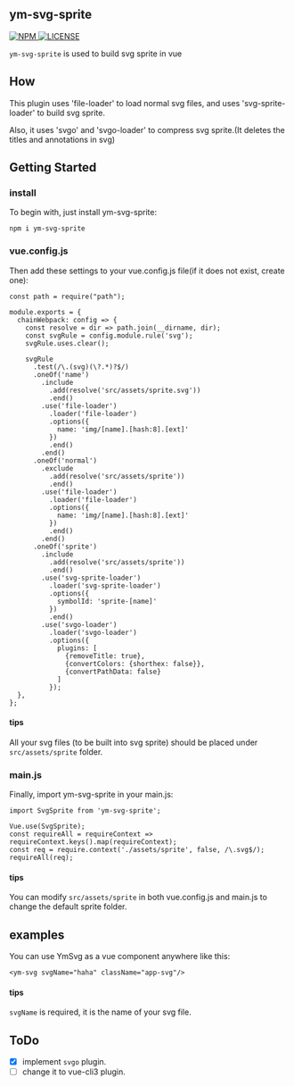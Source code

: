 ## ym-svg-sprite

<a href="https://www.npmjs.com/package/ym-svg-sprite">
  <img src="https://img.shields.io/npm/v/ym-svg-sprite.svg" alt="NPM">
</a>
<a href="https://github.com/sishenhei7/ym-svg-sprite/blob/master/LICENSE">
  <img src="https://img.shields.io/github/license/mashape/apistatus.svg" alt="LICENSE">
</a>

`ym-svg-sprite` is used to build svg sprite in vue

## How

This plugin uses 'file-loader' to load normal svg files, and uses 'svg-sprite-loader' to build svg sprite.

Also, it uses 'svgo' and 'svgo-loader' to compress svg sprite.(It deletes the titles and annotations in svg)

## Getting Started

### install

To begin with, just install ym-svg-sprite:

```
npm i ym-svg-sprite
```

### vue.config.js

Then add these settings to your vue.config.js file(if it does not exist, create one):

```
const path = require("path");

module.exports = {
  chainWebpack: config => {
    const resolve = dir => path.join(__dirname, dir);
    const svgRule = config.module.rule('svg');
    svgRule.uses.clear();

    svgRule
      .test(/\.(svg)(\?.*)?$/)
      .oneOf('name')
        .include
          .add(resolve('src/assets/sprite.svg'))
          .end()
        .use('file-loader')
          .loader('file-loader')
          .options({
            name: 'img/[name].[hash:8].[ext]'
          })
          .end()
        .end()
      .oneOf('normal')
        .exclude
          .add(resolve('src/assets/sprite'))
          .end()
        .use('file-loader')
          .loader('file-loader')
          .options({
            name: 'img/[name].[hash:8].[ext]'
          })
          .end()
        .end()
      .oneOf('sprite')
        .include
          .add(resolve('src/assets/sprite'))
          .end()
        .use('svg-sprite-loader')
          .loader('svg-sprite-loader')
          .options({
            symbolId: 'sprite-[name]'
          })
          .end()
        .use('svgo-loader')
          .loader('svgo-loader')
          .options({
            plugins: [
              {removeTitle: true},
              {convertColors: {shorthex: false}},
              {convertPathData: false}
            ]
          });
  },
};
```

#### tips
All your svg files (to be built into svg sprite) should be placed under `src/assets/sprite` folder.

### main.js

Finally, import ym-svg-sprite in your main.js:

```
import SvgSprite from 'ym-svg-sprite';

Vue.use(SvgSprite);
const requireAll = requireContext => requireContext.keys().map(requireContext);
const req = require.context('./assets/sprite', false, /\.svg$/);
requireAll(req);
```

#### tips
You can modify `src/assets/sprite` in both vue.config.js and main.js to change the default sprite folder.


## examples

You can use YmSvg as a vue component anywhere like this:

```
<ym-svg svgName="haha" className="app-svg"/>
```

#### tips
`svgName` is required, it is the name of your svg file.

## ToDo

- [x] implement `svgo` plugin.
- [ ] change it to vue-cli3 plugin.
